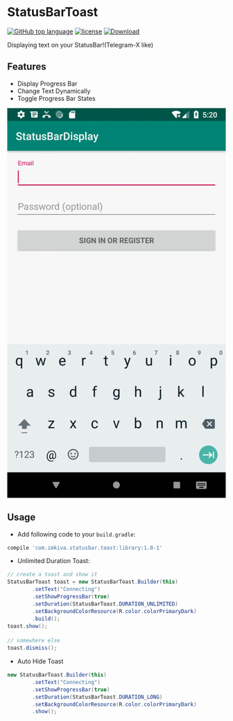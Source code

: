StatusBarToast
==============
[![GitHub top language](https://img.shields.io/github/languages/top/imkiva/StatusBarToast.svg)](https://github.com/imkiva/StatusBarToast)
[![license](https://img.shields.io/github/license/imkiva/StatusBarToast.svg?colorB=000000)](https://github.com/imkiva/StatusBarToast)
[![Download](https://api.bintray.com/packages/imkiva/maven/statusbar-toast/images/download.svg) ](https://bintray.com/imkiva/maven/statusbar-toast/_latestVersion)

Displaying text on your StatusBar!(Telegram-X like)


## Features
* Display Progress Bar
* Change Text Dynamically
* Toggle Progress Bar States


![demo](demo/demo.gif)


## Usage
* Add following code to your `build.gradle`:
```groovy
compile 'com.imkiva.statusbar.toast:library:1.0-1'
```
* Unlimited Duration Toast:
```java
// create a toast and show it
StatusBarToast toast = new StatusBarToast.Builder(this)
        .setText("Connecting")
        .setShowProgressBar(true)
        .setDuration(StatusBarToast.DURATION_UNLIMITED)
        .setBackgroundColorResource(R.color.colorPrimaryDark)
        .build();
toast.show();

// somewhere else
toast.dismiss();
```

* Auto Hide Toast
```java
new StatusBarToast.Builder(this)
        .setText("Connecting")
        .setShowProgressBar(true)
        .setDuration(StatusBarToast.DURATION_LONG)
        .setBackgroundColorResource(R.color.colorPrimaryDark)
        .show();
```
